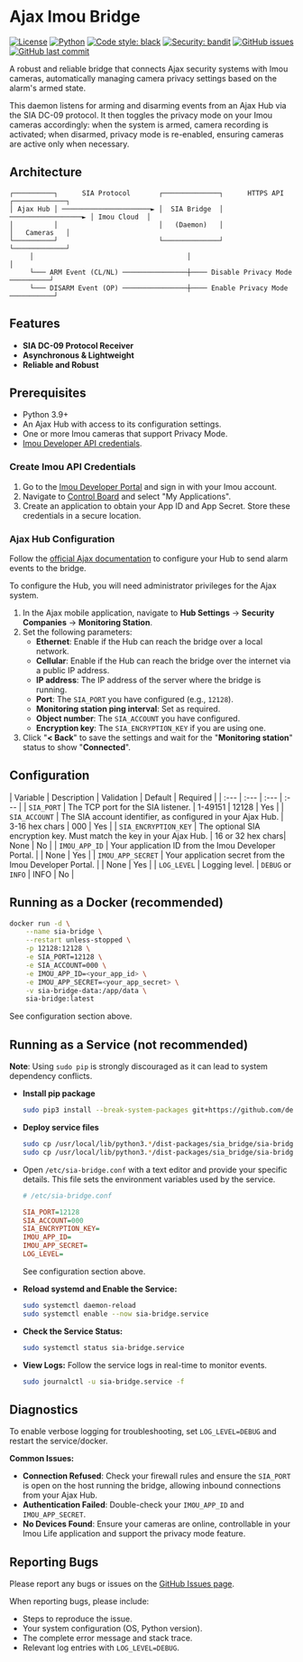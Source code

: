# Ajax Imou Bridge

[![License](https://img.shields.io/badge/License-Apache%202.0-blue.svg)](https://opensource.org/licenses/Apache-2.0) [![Python](https://img.shields.io/badge/python-3.9+-blue.svg)](https://www.python.org/downloads/) [![Code style: black](https://img.shields.io/badge/code%20style-black-000000.svg)](https://github.com/psf/black) [![Security: bandit](https://img.shields.io/badge/security-bandit-yellow.svg)](https://github.com/PyCQA/bandit) [![GitHub issues](https://img.shields.io/github/issues/delgod/ajax-imou-bridge)](https://github.com/delgod/ajax-imou-bridge/issues) [![GitHub last commit](https://img.shields.io/github/last-commit/delgod/ajax-imou-bridge)](https://github.com/delgod/ajax-imou-bridge/commits/)
<!--
[![PyPI Version](https://img.shields.io/pypi/v/sia-bridge.svg)](https://pypi.org/project/sia-bridge/)
[![Build Status](https://img.shields.io/github/actions/workflow/status/delgod/ajax-imou-bridge/main.yml?branch=main)](https://github.com/delgod/ajax-imou-bridge/actions)
<img src="https://codecov.io/gh/delgod/ajax-imou-bridge/branch/main/graph/badge.svg" alt="Coverage"/>
-->

A robust and reliable bridge that connects Ajax security systems with Imou cameras, automatically managing camera privacy settings based on the alarm's armed state.

This daemon listens for arming and disarming events from an Ajax Hub via the SIA DC-09 protocol. It then toggles the privacy mode on your Imou cameras accordingly: when the system is armed, camera recording is activated; when disarmed, privacy mode is re-enabled, ensuring cameras are active only when necessary.

## Architecture

```
┌──────────┐      SIA Protocol       ┌──────────────┐      HTTPS API      ┌─────────────┐
│ Ajax Hub │ ──────────────────────► │  SIA Bridge  │ ──────────────────► │ Imou Cloud  │
│          │                         │   (Daemon)   │                     │   Cameras   │
└──────────┘                         └──────────────┘                     └─────────────┘
     │                                      │                                    │
     └─── ARM Event (CL/NL) ────────────────┼──── Disable Privacy Mode ──────────┘
     └─── DISARM Event (OP) ────────────────┼──── Enable Privacy Mode ───────────┘
```

## Features

*   **SIA DC-09 Protocol Receiver**
*   **Asynchronous & Lightweight**
*   **Reliable and Robust**

## Prerequisites

*   Python 3.9+
*   An Ajax Hub with access to its configuration settings.
*   One or more Imou cameras that support Privacy Mode.
*   [Imou Developer API credentials](https://open.imoulife.com/consoleNew/myApp/appInfo).


### Create Imou API Credentials

1.  Go to the [Imou Developer Portal](https://open.imoulife.com) and sign in with your Imou account.
2.  Navigate to [Control Board](https://open.imoulife.com/consoleNew/myApp/appInfo) and select "My Applications".
3.  Create an application to obtain your App ID and App Secret. Store these credentials in a secure location.

### Ajax Hub Configuration

Follow the [official Ajax documentation](https://support.ajax.systems/en/how-to-use-sia-for-cms-connection/) to configure your Hub to send alarm events to the bridge.

To configure the Hub, you will need administrator privileges for the Ajax system.

1.  In the Ajax mobile application, navigate to **Hub Settings** → **Security Companies** → **Monitoring Station**.
2.  Set the following parameters:
    *   **Ethernet**: Enable if the Hub can reach the bridge over a local network.
    *   **Cellular**: Enable if the Hub can reach the bridge over the internet via a public IP address.
    *   **IP address**: The IP address of the server where the bridge is running.
    *   **Port**: The `SIA_PORT` you have configured (e.g., `12128`).
    *   **Monitoring station ping interval**: Set as required.
    *   **Object number**: The `SIA_ACCOUNT` you have configured.
    *   **Encryption key**: The `SIA_ENCRYPTION_KEY` if you are using one.
3.  Click "**< Back**" to save the settings and wait for the "**Monitoring station**" status to show "**Connected**".


## Configuration
| Variable | Description | Validation | Default | Required |
| :--- | :--- | :--- | :--- |
| `SIA_PORT` | The TCP port for the SIA listener. | 1-49151 | 12128 | Yes |
| `SIA_ACCOUNT` | The SIA account identifier, as configured in your Ajax Hub. | 3-16 hex chars | 000 | Yes |
| `SIA_ENCRYPTION_KEY` | The optional SIA encryption key. Must match the key in your Ajax Hub. | 16 or 32 hex chars| None | No |
| `IMOU_APP_ID` | Your application ID from the Imou Developer Portal. | | None | Yes |
| `IMOU_APP_SECRET` | Your application secret from the Imou Developer Portal. | | None | Yes |
| `LOG_LEVEL` | Logging level. | `DEBUG` or `INFO` | INFO | No |

## Running as a Docker (recommended)
```bash
docker run -d \
    --name sia-bridge \
    --restart unless-stopped \
    -p 12128:12128 \
    -e SIA_PORT=12128 \
    -e SIA_ACCOUNT=000 \
    -e IMOU_APP_ID=<your_app_id> \
    -e IMOU_APP_SECRET=<your_app_secret> \
    -v sia-bridge-data:/app/data \
    sia-bridge:latest
```
See configuration section above.

## Running as a Service (not recommended)
**Note**: Using `sudo pip` is strongly discouraged as it can lead to system dependency conflicts.

* **Install pip package**
    ```bash
    sudo pip3 install --break-system-packages git+https://github.com/delgod/ajax-imou-bridge.git
    ```
* **Deploy service files**
    ```bash
    sudo cp /usr/local/lib/python3.*/dist-packages/sia_bridge/sia-bridge.conf /etc/sia-bridge.conf
    sudo cp /usr/local/lib/python3.*/dist-packages/sia_bridge/sia-bridge.service /etc/systemd/system/
    ```
- Open `/etc/sia-bridge.conf` with a text editor and provide your specific details. This file sets the environment variables used by the service.

    ```ini
    # /etc/sia-bridge.conf

    SIA_PORT=12128
    SIA_ACCOUNT=000
    SIA_ENCRYPTION_KEY=
    IMOU_APP_ID=
    IMOU_APP_SECRET=
    LOG_LEVEL=
    ```
    See configuration section above.
- **Reload systemd and Enable the Service:**
    ```bash
    sudo systemctl daemon-reload
    sudo systemctl enable --now sia-bridge.service
    ```
- **Check the Service Status:**
    ```bash
    sudo systemctl status sia-bridge.service
    ```
* **View Logs:**
    Follow the service logs in real-time to monitor events.
    ```bash
    sudo journalctl -u sia-bridge.service -f
    ```


## Diagnostics

To enable verbose logging for troubleshooting, set `LOG_LEVEL=DEBUG` and restart the service/docker.

**Common Issues:**

*   **Connection Refused**: Check your firewall rules and ensure the `SIA_PORT` is open on the host running the bridge, allowing inbound connections from your Ajax Hub.
*   **Authentication Failed**: Double-check your `IMOU_APP_ID` and `IMOU_APP_SECRET`.
*   **No Devices Found**: Ensure your cameras are online, controllable in your Imou Life application and support the privacy mode feature.

## Reporting Bugs

Please report any bugs or issues on the [GitHub Issues page](https://github.com/delgod/ajax-imou-bridge/issues).

When reporting bugs, please include:

*   Steps to reproduce the issue.
*   Your system configuration (OS, Python version).
*   The complete error message and stack trace.
*   Relevant log entries with `LOG_LEVEL=DEBUG`.
